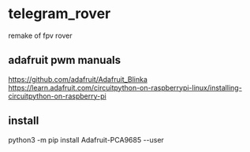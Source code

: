 # telegram_rover
remake of fpv rover

## adafruit pwm manuals  
https://github.com/adafruit/Adafruit_Blinka  
https://learn.adafruit.com/circuitpython-on-raspberrypi-linux/installing-circuitpython-on-raspberry-pi  

## install  
python3 -m pip install Adafruit-PCA9685 --user